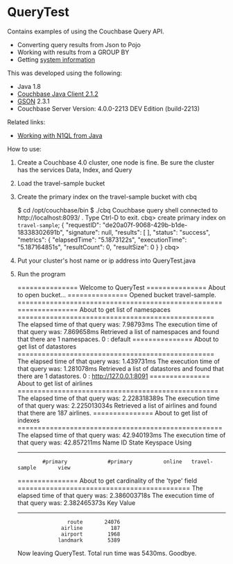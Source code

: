 # QueryTest

Contains examples of using the Couchbase Query API.

* Converting query results from Json to Pojo
* Working with results from a GROUP BY
* Getting [system information](http://docs.couchbase.com/developer/n1ql-dp4/topics/sysinfo.html)

This was developed using the following:

* Java 1.8
* [Couchbase Java Client 2.1.2](http://docs.couchbase.com/developer/java-2.1/java-intro.html)
* [GSON](https://code.google.com/p/google-gson/) 2.3.1
* Couchbase Server Version: 4.0.0-2213 DEV Edition (build-2213)


Related links:

* [Working with N1QL from Java](http://docs.couchbase.com/developer/java-2.1/querying-n1ql.html)

How to use:
1.  Create a Couchbase 4.0 cluster, one node is fine.  Be sure the cluster has the services Data, Index, and Query
2.  Load the travel-sample bucket
3.  Create the primary index on the travel-sample bucket with cbq

    $ cd /opt/couchbase/bin
    $ ./cbq
    Couchbase query shell connected to http://localhost:8093/ . Type Ctrl-D to exit.
    cbq> create primary index on `travel-sample`;
    {
        "requestID": "de20a07f-9068-429b-b1de-18338302691b",
        "signature": null,
        "results": [
        ],
        "status": "success",
        "metrics": {
            "elapsedTime": "5.1873122s",
            "executionTime": "5.187164851s",
            "resultCount": 0,
            "resultSize": 0
        }
    }
    cbq>

4.  Put your cluster's host name or ip address into QueryTest.java
5.  Run the program

    =============== Welcome to QueryTest ===============
    About to open bucket...
    =============== Opened bucket travel-sample. ===================================================
    =============== About to get list of namespaces =================================================
    The elapsed time of that query was:   7.98793ms
    The execution time of that query was: 7.869658ms
    Retrieved a list of namespaces and found that there are 1 namespaces.
     0 :    default
    =============== About to get list of datastores =================================================
    The elapsed time of that query was:   1.439731ms
    The execution time of that query was: 1.281078ms
    Retrieved a list of datastores and found that there are 1 datastores.
     0 : http://127.0.0.1:8091
    =============== About to get list of airlines ==================================================
    The elapsed time of that query was:   2.228318389s
    The execution time of that query was: 2.225013034s
    Retrieved a list of airlines and found that there are 187 airlines.
    =============== About to get list of indexes ===================================================
    The elapsed time of that query was:   42.940193ms
    The execution time of that query was: 42.857211ms
    Name                  ID                   State           Keyspace        Using     
    --------------------  -------------------- --------------- --------------- ----------
                #primary             #primary          online   travel-sample       view
    =============== About to get cardinality of the 'type' field ===========================================
    The elapsed time of that query was:   2.386003718s
    The execution time of that query was: 2.382465373s
    Key                        Value     
    -------------------------  ----------
                        route       24076
                      airline         187
                      airport        1968
                     landmark        5389
    Now leaving QueryTest.  Total run time was 5430ms. Goodbye.

